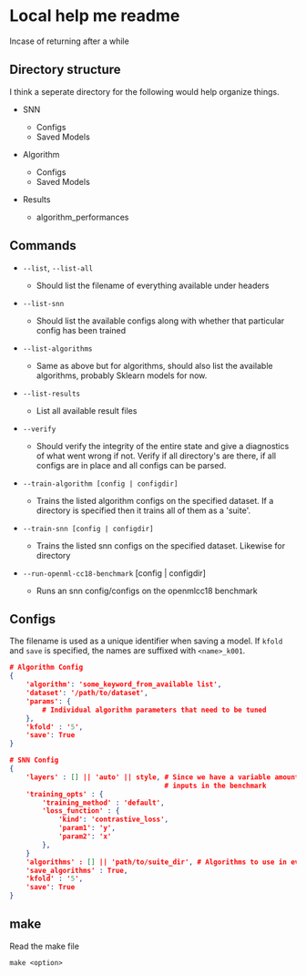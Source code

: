 # Local help me readme
Incase of returning after a while

## Directory structure
I think a seperate directory for the following would help
organize things.

* SNN
    * Configs
    * Saved Models

* Algorithm
    * Configs
    * Saved Models

* Results
    * algorithm_performances

## Commands
* `--list`, `--list-all`
    * Should list the filename of everything available under headers

* `--list-snn`
    * Should list the available configs along with whether that particular config has been trained

* `--list-algorithms`
    * Same as above but for algorithms, should also list the available algorithms,
    probably Sklearn models for now.

* `--list-results`
    * List all available result files


* `--verify`
    * Should verify the integrity of the entire state and give a diagnostics of what went wrong if not. Verify if all directory's are there, if all configs are in place and all configs can be parsed.

* `--train-algorithm [config | configdir]`
    * Trains the listed algorithm configs on the specified dataset. If a
    directory is specified then it trains all of them as a 'suite'.


* `--train-snn [config | configdir]`
    * Trains the listed snn configs on the specified dataset.
    Likewise for directory

* `--run-openml-cc18-benchmark` [config | configdir]
    * Runs an snn config/configs on the openmlcc18 benchmark

## Configs
The filename is used as a unique identifier when saving a model.
If `kfold` and `save` is specified, the names are suffixed with `<name>_k001`.

```JSON
# Algorithm Config
{
    'algorithm': 'some_keyword_from_available list',
    'dataset': '/path/to/dataset',
    'params': {
        # Individual algorithm parameters that need to be tuned
    },
    'kfold' : '5',
    'save': True
}
```

```JSON
# SNN Config
{
    'layers' : [] || 'auto' || style, # Since we have a variable amount of
                                      # inputs in the benchmark
    'training_opts' : {
        'training_method' : 'default',
        'loss_function' : {
            'kind': 'contrastive_loss',
            'param1': 'y',
            'param2': 'x'
        },
    }
    'algorithms' : [] || 'path/to/suite_dir', # Algorithms to use in evaluation
    'save_algorithms' : True,
    'kfold' : '5',
    'save': True
}
```

## make
Read the make file
```
make <option>
```

